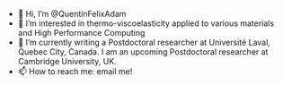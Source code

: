 - 👋 Hi, I’m @QuentinFelixAdam
- 👀 I’m interested in thermo-viscoelasticity applied to various materials and High Performance Computing
- 🌱 I’m currently writing a Postdoctoral researcher at Université Laval, Quebec City, Canada. I am an upcoming Postdoctoral researcher at Cambridge University, UK.
- 📫 How to reach me: email me!

<!---
QuentinFelixAdam/QuentinFelixAdam is a ✨ special ✨ repository because its `README.md` (this file) appears on your GitHub profile.
You can click the Preview link to take a look at your changes.
--->
